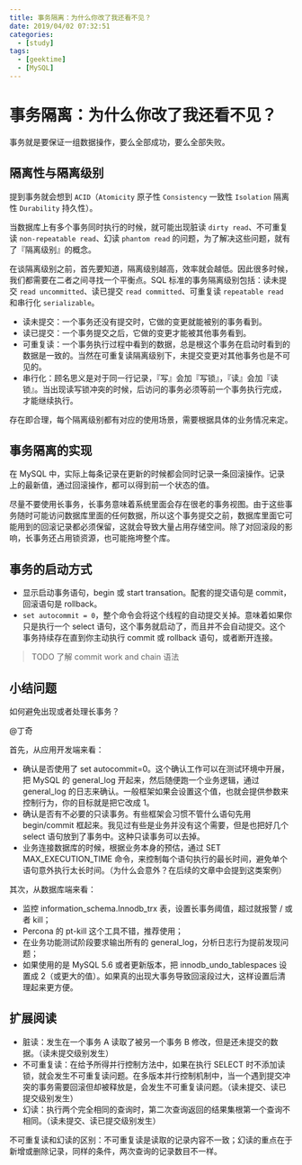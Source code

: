 ```yaml
---
title: 事务隔离：为什么你改了我还看不见？
date: 2019/04/02 07:32:51
categories: 
  - [study]
tags: 
  - [geektime]
  - [MySQL]
---
```


# 事务隔离：为什么你改了我还看不见？

事务就是要保证一组数据操作，要么全部成功，要么全部失败。

## 隔离性与隔离级别

提到事务就会想到 `ACID`（`Atomicity` 原子性 `Consistency` 一致性 `Isolation` 隔离性 `Durability` 持久性）。

当数据库上有多个事务同时执行的时候，就可能出现脏读 `dirty read`、不可重复读 `non-repeatable read`、幻读 `phantom read` 的问题，为了解决这些问题，就有了『隔离级别』的概念。

在谈隔离级别之前，首先要知道，隔离级别越高，效率就会越低。因此很多时候，我们都需要在二者之间寻找一个平衡点。SQL 标准的事务隔离级别包括：读未提交 `read uncommitted`、读已提交 `read committed`、可重复读 `repeatable read` 和串行化 `serializable`。

- 读未提交：一个事务还没有提交时，它做的变更就能被别的事务看到。
- 读已提交：一个事务提交之后，它做的变更才能被其他事务看到。
- 可重复读：一个事务执行过程中看到的数据，总是根这个事务在启动时看到的数据是一致的。当然在可重复读隔离级别下，未提交变更对其他事务也是不可见的。
- 串行化：顾名思义是对于同一行记录，『写』会加『写锁』，『读』会加『读锁』。当出现读写锁冲突的时候，后访问的事务必须等前一个事务执行完成，才能继续执行。

存在即合理，每个隔离级别都有对应的使用场景，需要根据具体的业务情况来定。

## 事务隔离的实现

在 MySQL 中，实际上每条记录在更新的时候都会同时记录一条回滚操作。记录上的最新值，通过回滚操作，都可以得到前一个状态的值。

尽量不要使用长事务，长事务意味着系统里面会存在很老的事务视图。由于这些事务随时可能访问数据库里面的任何数据，所以这个事务提交之前，数据库里面它可能用到的回滚记录都必须保留，这就会导致大量占用存储空间。除了对回滚段的影响，长事务还占用锁资源，也可能拖垮整个库。

## 事务的启动方式

- 显示启动事务语句，begin 或 start transation。配套的提交语句是 commit，回滚语句是 rollback。
- `set autocommit = 0`，整个命令会将这个线程的自动提交关掉。意味着如果你只是执行一个 select 语句，这个事务就启动了，而且并不会自动提交。这个事务持续存在直到你主动执行 commit 或 rollback 语句，或者断开连接。

> TODO 了解 commit work and chain 语法


## 小结问题

如何避免出现或者处理长事务？

@丁奇

首先，从应用开发端来看：

- 确认是否使用了 set autocommit=0。这个确认工作可以在测试环境中开展，把 MySQL 的 general_log 开起来，然后随便跑一个业务逻辑，通过 general_log 的日志来确认。一般框架如果会设置这个值，也就会提供参数来控制行为，你的目标就是把它改成 1。
- 确认是否有不必要的只读事务。有些框架会习惯不管什么语句先用 begin/commit 框起来。我见过有些是业务并没有这个需要，但是也把好几个 select 语句放到了事务中。这种只读事务可以去掉。
- 业务连接数据库的时候，根据业务本身的预估，通过 SET MAX_EXECUTION_TIME 命令，来控制每个语句执行的最长时间，避免单个语句意外执行太长时间。（为什么会意外？在后续的文章中会提到这类案例）

其次，从数据库端来看：

- 监控 information_schema.Innodb_trx 表，设置长事务阈值，超过就报警 / 或者 kill；
- Percona 的 pt-kill 这个工具不错，推荐使用；
- 在业务功能测试阶段要求输出所有的 general_log，分析日志行为提前发现问题；
- 如果使用的是 MySQL  5.6 或者更新版本，把 innodb_undo_tablespaces 设置成 2（或更大的值）。如果真的出现大事务导致回滚段过大，这样设置后清理起来更方便。

## 扩展阅读

- 脏读：发生在一个事务 A 读取了被另一个事务 B 修改，但是还未提交的数据。（读未提交级别发生）
- 不可重复读：在给予所得并行控制方法中，如果在执行 SELECT 时不添加读锁，就会发生不可重复读问题。在多版本并行控制机制中，当一个遇到提交冲突的事务需要回滚但却被释放是，会发生不可重复读问题。（读未提交、读已提交级别发生）
- 幻读：执行两个完全相同的查询时，第二次查询返回的结果集根第一个查询不相同。（读未提交、读已提交级别发生）

不可重复读和幻读的区别：不可重复读是读取的记录内容不一致；幻读的重点在于新增或删除记录，同样的条件，两次查询的记录数目不一样。
